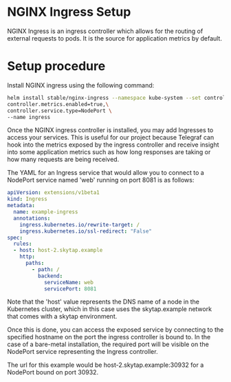 # NGINX Ingress Setup

NGINX Ingress is an ingress controller which allows for the routing of external requests to pods. It is the source for application metrics by default.

# Setup procedure
Install NGINX ingress using the following command:
```sh
helm install stable/nginx-ingress --namespace kube-system --set controller.stats.enabled=true,\
controller.metrics.enabled=true,\
controller.service.type=NodePort \
--name ingress
```

Once the NGINX ingress controller is installed, you may add Ingresses to access your services. This is useful for our project because Telegraf can hook into the metrics exposed by the ingress controller and receive insight into some application metrics such as how long responses are taking or how many requests are being received.

The YAML for an Ingress service that would allow you to connect to a NodePort service named 'web' running on port 8081 is as follows:

```yaml
apiVersion: extensions/v1beta1
kind: Ingress
metadata:
  name: example-ingress
  annotations:
    ingress.kubernetes.io/rewrite-target: /
    ingress.kubernetes.io/ssl-redirect: "False"
spec:
  rules:
  - host: host-2.skytap.example
    http:
      paths:
        - path: /
          backend:
            serviceName: web
            servicePort: 8081
```

Note that the 'host' value represents the DNS name of a node in the Kubernetes cluster, which in this case uses the skytap.example network that comes with a skytap environment.

Once this is done, you can access the exposed service by connecting to the specified hostname on the port the ingress controller is bound to. In the case of a bare-metal installation, the required port will be visible on the NodePort service representing the Ingress controller.

The url for this example would be host-2.skytap.example:30932 for a NodePort bound on port 30932.
